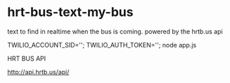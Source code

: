 
hrt-bus-text-my-bus
===================

text to find in realtime when the bus is coming. powered by the hrtb.us api

TWILIO_ACCOUNT_SID=''; TWILIO_AUTH_TOKEN=''; node app.js

HRT BUS API

http://api.hrtb.us/api/
